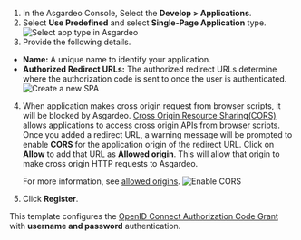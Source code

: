
1. In the Asgardeo Console, Select the **Develop > Applications**.
2. Select **Use Predefined** and select **Single-Page Application** type.
   <img :src="$withBase('/assets/img/guides/applications/select-app-type.png')" alt="Select app type in Asgardeo">
3. Provide the following details.
  - **Name:** A unique name to identify your application.
  - **Authorized Redirect URLs:** The authorized redirect URLs determine where the authorization code is sent to once the user is authenticated.<br>
    <img :src="$withBase('/assets/img/guides/applications/create-new-spa.png')" alt="Create a new SPA">
4. When application makes cross origin request from browser scripts, it will be blocked by Asgardeo. [Cross Origin Resource Sharing(CORS)](https://developer.mozilla.org/en-US/docs/Web/HTTP/CORS) allows applications to access cross origin APIs from browser scripts. Once you added a redirect URL, a warning message will be prompted to enable **CORS** for the application origin of the redirect URL. Click on **Allow** to add that URL as **Allowed origin**. This will allow that origin to make cross origin HTTP requests to Asgardeo.  
    
    For more information, see <a href="guides/applications/spa/oidc-settings/#allowed-origins">allowed origins</a>.
    <img :src="$withBase('/assets/img/guides/applications/add-cors-spa.png')" alt="Enable CORS">
5. Click **Register**.

This template configures the [OpenID Connect Authorization Code Grant](https://openid.net/specs/openid-connect-core-1_0.html#CodeFlowAuth) with **username and password** authentication.
